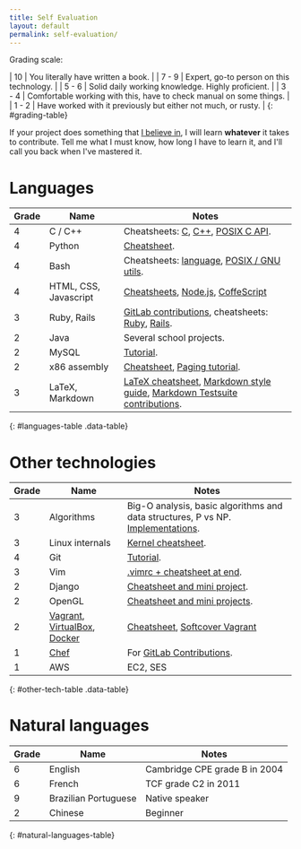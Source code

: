 ```yaml
---
title: Self Evaluation
layout: default
permalink: self-evaluation/
---
```


<ul data-toc></ul>

Grading scale:

| 10    | You literally have written a book.                                  |
| 7 - 9 | Expert, go-to person on this technology.                            |
| 5 - 6 | Solid daily working knowledge. Highly proficient.                   |
| 3 - 4 | Comfortable working with this, have to check manual on some things. |
| 1 - 2 | Have worked with it previously but either not much, or rusty.       |
{: #grading-table}

If your project does something that [I believe in](/interests), I will learn **whatever** it takes to contribute. Tell me what I must know, how long I have to learn it, and I'll call you back when I've mastered it.

# Languages

| Grade | Name                  | Notes                                                                                                                                                                                                                                 |
| ----- | --------------------- | ------------------------------------------------------------------------------------------------------------------------------------------------------------------------------------------------------------------------------------- |
| 4     | C / C++               | Cheatsheets: [C](https://github.com/cirosantilli/cpp-cheat/blob/master/c.c), [C++](https://github.com/cirosantilli/cpp-cheat/blob/master/cpp.cpp), [POSIX C API](https://github.com/cirosantilli/cpp-cheat/blob/master/posix/main.c). |
| 4     | Python                | [Cheatsheet](https://github.com/cirosantilli/python-cheat).                                                                                                                                                                           |
| 4     | Bash                  | Cheatsheets: [language](https://github.com/cirosantilli/bash-cheat), [POSIX / GNU utils](https://github.com/cirosantilli/linux-cheat/blob/master/utils.sh).                                                                           |
| 4     | HTML, CSS, Javascript | [Cheatsheets](https://github.com/cirosantilli/web), [Node.js](https://github.com/cirosantilli/nodejs-cheat), [CoffeScript](https://github.com/cirosantilli/nodejs-cheat/tree/master/coffee)                                           |
| 3     | Ruby, Rails           | [GitLab contributions](/contrib), cheatsheets: [Ruby](https://github.com/cirosantilli/ruby-cheat), [Rails](https://github.com/cirosantilli/rails-cheat).                                                                              |
| 2     | Java                  | Several school projects.                                                                                                                                                                                                              |
| 2     | MySQL                 | [Tutorial](/db/mysql).                                                                                                                                                                                                                |
| 2     | x86 assembly          | [Cheatsheet](https://github.com/cirosantilli/assembler/blob/master/nasm/cheat/main.asm), [Paging tutorial](/x86-paging).                                                                                                              |
| 3     | LaTeX, Markdown       | [LaTeX cheatsheet](https://github.com/cirosantilli/latex-cheat), [Markdown style guide](/markdown-styleguide), [Markdown Testsuite contributions](https://github.com/karlcow/markdown-testsuite/graphs/contributors).                 |
{: #languages-table .data-table}

# Other technologies

| Grade | Name                                                                                                                          | Notes                                                                                                                                      |
| ----- | ----------------------------------------------------------------------------------------------------------------------------- | ------------------------------------------------------------------------------------------------------------------------------------------ |
| 3     | Algorithms                                                                                                                    | Big-O analysis, basic algorithms and data structures, P vs NP. [Implementations](https://github.com/cirosantilli/algorithms).              |
| 3     | Linux internals                                                                                                               | [Kernel cheatsheet](https://github.com/cirosantilli/linux-cheat/blob/master/kernel/main.c).                                                      |
| 4     | Git                                                                                                                           | [Tutorial](/git-tutorial).                                                                                                                 |
| 3     | Vim                                                                                                                           | [.vimrc + cheatsheet at end](https://github.com/cirosantilli/dotfiles/blob/master/files/.vimrc).                                           |
| 2     | Django                                                                                                                        | [Cheatsheet and mini project](https://github.com/cirosantilli/django-cheat).                                                               |
| 2     | OpenGL                                                                                                                        | [Cheatsheet and mini projects](https://github.com/cirosantilli/cpp-cheat/tree/master/opengl).                                                    |
| 2     | [Vagrant](http://www.vagrantup.com/), [VirtualBox](https://www.virtualbox.org/), [Docker](https://github.com/dotcloud/docker) | [Cheatsheet](https://github.com/cirosantilli/linux-cheat/tree/master/vm), [Softcover Vagrant](https://github.com/cirosantilli/softcover_vagrant) |
| 1     | [Chef](http://www.getchef.com/chef/)                                                                                          | For [GitLab Contributions](/contrib).                                                                                                      |
| 1     | AWS                                                                                                                           | EC2, SES                                                                                                                                   |
{: #other-tech-table .data-table}

# Natural languages

| Grade | Name                 | Notes                         |
| ----- | -------------------- | ----------------------------- |
| 6     | English              | Cambridge CPE grade B in 2004 |
| 6     | French               | TCF grade C2 in 2011          |
| 9     | Brazilian Portuguese | Native speaker                |
| 2     | Chinese              | Beginner                      |
{: #natural-languages-table}
